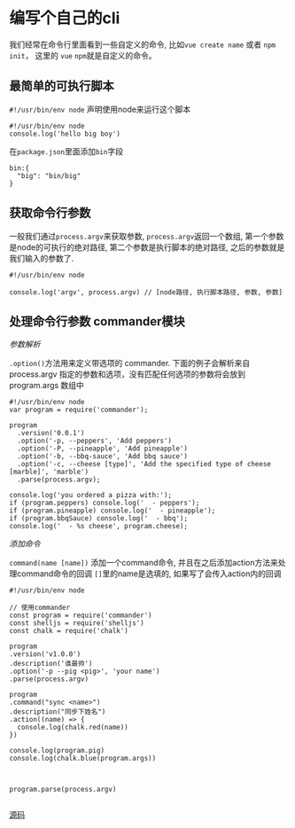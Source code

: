 # 编写个自己的cli

我们经常在命令行里面看到一些自定义的命令, 比如`vue create name` 或者 `npm init`， 这里的 `vue` `npm`就是自定义的命令。

## 最简单的可执行脚本

`#!/usr/bin/env node` 声明使用node来运行这个脚本

```
#!/usr/bin/env node
console.log('hello big boy')
```

在`package.json`里面添加`bin`字段

```
bin:{
  "big": "bin/big"
}
```

## 获取命令行参数

一般我们通过`process.argv`来获取参数, `process.argv`返回一个数组,  第一个参数是node的可执行的绝对路径,  第二个参数是执行脚本的绝对路径, 之后的参数就是我们输入的参数了.

```
#!/usr/bin/env node

console.log('argv', process.argv) // [node路径, 执行脚本路径, 参数, 参数]
```

## 处理命令行参数 commander模块

*参数解析*

`.option()`方法用来定义带选项的 commander. 下面的例子会解析来自 process.argv 指定的参数和选项，没有匹配任何选项的参数将会放到 program.args 数组中

```
#!/usr/bin/env node
var program = require('commander');

program
  .version('0.0.1')
  .option('-p, --peppers', 'Add peppers')
  .option('-P, --pineapple', 'Add pineapple')
  .option('-b, --bbq-sauce', 'Add bbq sauce')
  .option('-c, --cheese [type]', 'Add the specified type of cheese [marble]', 'marble')
  .parse(process.argv);

console.log('you ordered a pizza with:');
if (program.peppers) console.log('  - peppers');
if (program.pineapple) console.log('  - pineapple');
if (program.bbqSauce) console.log('  - bbq');
console.log('  - %s cheese', program.cheese);

```

*添加命令*

`command(name [name])`  添加一个command命令, 并且在之后添加action方法来处理command命令的回调
`[]`里的name是选填的, 如果写了会传入action内的回调

```
#!/usr/bin/env node

// 使用commander
const program = require('commander')
const shelljs = require('shelljs')
const chalk = require('chalk')

program
.version('v1.0.0')
.description('谁最帅')
.option('-p --pig <pig>', 'your name')
.parse(process.argv)

program
.command("sync <name>")
.description("同步下姓名")
.action((name) => {
  console.log(chalk.red(name))
})

console.log(program.pig)
console.log(chalk.blue(program.args))



program.parse(process.argv)


```



[源码](https://github.com/lirunkai/demo)

